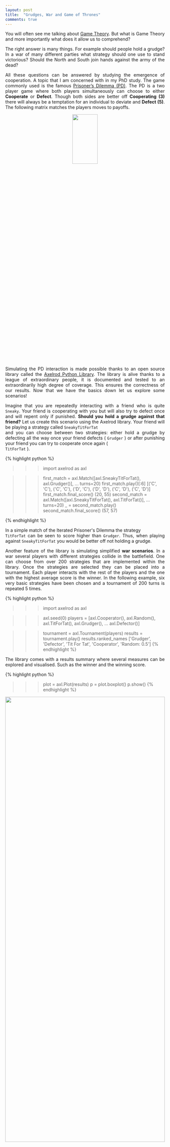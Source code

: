```yaml
---
layout: post
title:  "Grudges, War and Game of Thrones"
comments: true
---
```


<p align="justify">
You will often see me talking about <a href="https://en.wikipedia.org/wiki/Game_theory">Game Theory</a>.
But what is Game Theory and more importantly what does it allow us to 
comprehend? 
</p>

<p align="justify">
The right answer is many things. For example should people hold a grudge? In a 
war of many different parties what strategy should one use to stand 
victorious? Should the North and South join hands against the army of the dead?
</p>

<p align="justify">
All these questions can be answered by studying the emergence of cooperation. 
A topic that I am concerned with in my PhD study. 
The game commonly used is the famous <a href="https://en.wikipedia.org/wiki/Prisoner%27s_dilemma">Prisoner’s 
Dilemma (PD)</a>. The PD is a two player game where both players 
simultaneously can choose to either <b>Cooperate</b> or <b>Defect</b>. Though 
both sides are better off <b>Cooperating (3)</b> there will always be a 
temptation for an individual to deviate and <b>Defect (5)</b>. The following 
matrix matches the players moves to payoffs.

<p align="center">
  <img src="{{site.baseurl}}/assets/images/matrix.png" style='height: 20%; width: 40%; object-fit: contain'>
</p>

<p align="justify">
Simulating the PD interaction is made possible thanks to an open 
source library called the <a href="https://github.com/Axelrod-Python/Axelrod">
Axelrod Python Library</a>. The library is alive thanks to a league of 
extraordinary people, it is documented and tested to an extraordinarily high 
degree of coverage. This ensures the correctness of our results.
Now that we have the basics down let us explore some scenarios! 
</p>

<p align="justify">
Imagine that you are repeatedly interacting with a friend who is quite 
<code>Sneaky</code>. Your friend is cooperating with you but will also try 
to defect once and will repent only if punished. <b> Should you hold a grudge 
against that friend?</b> Let us create this scenario using the Axelrod 
library. Your friend will be playing a strategy called <code>SneakyTitForTat
</code> and  you can choose between two strategies: either hold a grudge by 
defecting all the way once your friend defects ( <code>Grudger</code> ) or 
after punishing your friend you can try to cooperate once again ( <code>
TitForTat</code> ).
</p>

{% highlight python %}

>>> import axelrod as axl

>>> first_match = axl.Match([axl.SneakyTitForTat(), axl.Grudger()], 
... 			    turns=20)
>>> first_match.play()[:6]
[('C', 'C'), ('C', 'C'), ('D', 'C'), ('D', 'D'), ('C', 'D'), ('C', 'D')]
>>> first_match.final_score()
(20, 55)
>>> second_match = axl.Match([axl.SneakyTitForTat(), axl.TitForTat()], 
... 			     turns=20)
>>> _ = second_match.play()
>>> second_match.final_score()
(57, 57)

{% endhighlight %}

<p align="justify">
In a simple match of the Iterated Prisoner's Dilemma the strategy <code>
TitForTat</code> can be seen to score higher than <code>Grudger</code>. Thus,
when playing against <code>SneakyTitForTat</code> you would be better off not holding a
grudge. 
</p>

<p align="justify">
Another feature of the library is simulating simplified <b>war scenarios</b>. In a 
war several players with different strategies collide in the battlefield. One 
can choose from over 200 strategies that are implemented within the library. 
Once the strategies are selected they can be placed into a tournament. Each 
player interacts with the rest of the players and the one with 
the highest average score is the winner. In the following example, six very 
basic strategies have been chosen and a tournament of 200 turns is repeated 5 
times.
</p>

{% highlight python %}
>>> import axelrod as axl

>>> axl.seed(0)
>>> players = [axl.Cooperator(), axl.Random(), axl.TitForTat(), axl.Grudger(),
...            axl.Defector()]

>>> tournament = axl.Tournament(players)
>>> results = tournament.play()
>>> results.ranked_names
['Grudger', 'Defector', 'Tit For Tat', 'Cooperator', 'Random: 0.5']
{% endhighlight %}

<p align="justify">
The library comes with a results summary where several measures can be
explored and visualised. Such as the winner and the winning score.
</p>


{% highlight python %}
>>> plot = axl.Plot(results)
>>> p = plot.boxplot()
>>> p.show()
{% endhighlight %}

<p align="center">
  <img src="{{site.baseurl}}/assets/images/boxplot.png" style='height: 60%; width: 100%; object-fit: contain'>
</p>

<p align="center">
<i>may contain spoiler for Game of Thrones season 7</i>
</p>

<p align="justify">
Lastly regarding the recent events of <a href="https://en.wikipedia.org/wiki/Game_of_Thrones">Game of Thrones</a> 
season 7, should the North alliance work with the South to defeat the Night 
King? <a href="https://en.wikipedia.org/wiki/Evolutionary_game_theory">
Evolutionary Game Theory</a>, allows the study of such population dynamics. In 
this example <a href="https://en.wikipedia.org/wiki/Moran_process">the Moran
process</a> will be used as an evolutionary algorithm. The Moran process is 
a birth day process where the weakest member of one generation is replaced by 
a stronger individual. How are the individuals compared? They are 
compared based on their normalized score in a tournament against the entire 
population. 
</p>

{% highlight python %}
>>> import axelrod as axl
>>> import random

>>> N = 5
>>> players = []
>>> axl.seed(5)
>>> for _ in range(N):
...     player = random.choice([axl.Defector, axl.Cooperator])
...     players.append(player())

>>> mp = axl.MoranProcess(players=players, turns=200)
>>> mp.play()
[Counter({'Cooperator': 3, 'Defector': 2}),
 Counter({'Cooperator': 3, 'Defector': 2}),
 Counter({'Cooperator': 3, 'Defector': 2}),
 Counter({'Cooperator': 2, 'Defector': 3}),
 Counter({'Cooperator': 2, 'Defector': 3}),
 Counter({'Cooperator': 1, 'Defector': 4}),
 Counter({'Cooperator': 1, 'Defector': 4}),
 Counter({'Cooperator': 1, 'Defector': 4}),
 Counter({'Defector': 5})]
>>> p.show()
{% endhighlight %}

<p align="center">
  <img src="{{site.baseurl}}/assets/images/evolution_results.png" style='height: 20%; width: 80%; object-fit: contain'>
</p>

<p align="justify">
In population dynamics we do not concern ourselves with players anymore but 
with strategies. In our example, if  two of the five lords in Westeros would 
always chose to defect then the rest of the lords can be seen to adapt the same
behavior. 
</p>

<p align="justify">
These are just simple examples of how Game Theory and the Axelrod Python 
Library can be used to comprehend everyday questions. There are various other 
scenarios that can be explored. Please find all details about the Axelord 
Python Library here: <a href="https://github.com/Axelrod-Python/Axelrod">
https://github.com/Axelrod-Python/Axelrod</a>.
</p>

<p align="justify">
 This blog post accompanies a poster which can be found here: <a href="https://nikoleta-v3.github.io/talks/talks//2017-08-28-Euroscipy/poster.pdf">
 https://nikoleta-v3.github.io/talks/talks//2017-08-28-Euroscipy/poster.pdf</a>
 which was presented at <a href="https://www.euroscipy.org/2017/">Euroscipy 2017</a>, in Erlangen Germany.
</p>